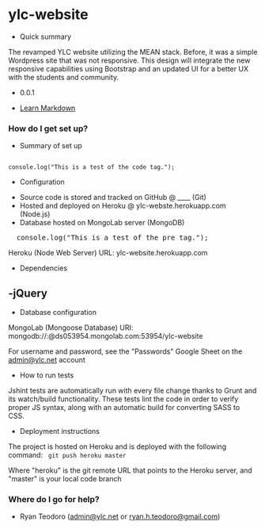 # ylc-website #

* Quick summary

The revamped YLC website utilizing the MEAN stack. Before, it was a simple Wordpress site that was not responsive. This design will integrate the new responsive capabilities using Bootstrap and an updated UI for a better UX with the students and community.

* 0.0.1

* [Learn Markdown](https://bitbucket.org/tutorials/markdowndemo)

### How do I get set up? ###

* Summary of set up

<code>
console.log("This is a test of the code tag.");
</code>

* Configuration

+ Source code is stored and tracked on GitHub @ ____ (Git)
+ Hosted and deployed on Heroku @ ylc-webste.herokuapp.com (Node.js)
+ Database hosted on MongoLab server (MongoDB)

<pre>
  console.log("This is a test of the pre tag.");
</pre>

Heroku (Node Web Server)
URL: ylc-website.herokuapp.com

* Dependencies

-jQuery
-

* Database configuration

MongoLab (Mongoose Database)
URI: mongodb://<dbuser>:<dbpassword>@ds053954.mongolab.com:53954/ylc-website

For username and password, see the "Passwords" Google Sheet on the admin@ylc.net account

* How to run tests

Jshint tests are automatically run with every file change thanks to Grunt and its watch/build functionality. These tests lint the code in order to verify proper JS syntax, along with an automatic build for converting SASS to CSS.

* Deployment instructions

The project is hosted on Heroku and is deployed with the following command:
<code>
git push heroku master
</code>

Where "heroku" is the git remote URL that points to the Heroku server, and "master" is your local code branch


### Where do I go for help? ###

* Ryan Teodoro (admin@ylc.net or ryan.h.teodoro@gmail.com)
